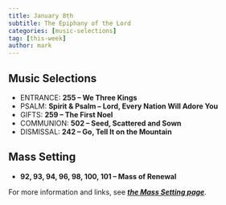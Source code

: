 ```yaml
---
title: January 8th 
subtitle: The Epiphany of the Lord
categories: [music-selections]
tag: [this-week]
author: mark
---
```


## Music Selections

- ENTRANCE: **255 – We Three Kings**
- PSALM: **Spirit & Psalm – Lord, Every Nation Will Adore You**
- GIFTS: **259 – The First Noel**
- COMMUNION: **502 – Seed, Scattered and Sown**
- DISMISSAL: **242 – Go, Tell It on the Mountain**

## Mass Setting

- **92, 93, 94, 96, 98, 100, 101 – Mass of Renewal**

For more information and links, see _**[the Mass Setting page](/mass-setting/)**_.

